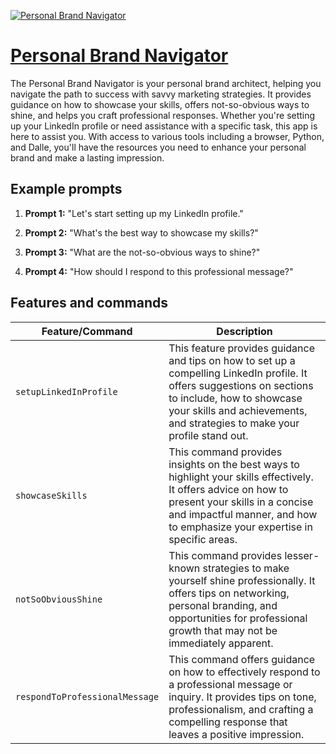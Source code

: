 [![Personal Brand Navigator](https://files.oaiusercontent.com/file-P9SEx6ZtiEXKkfbOS18Mlw21?se=2123-10-14T09%3A57%3A34Z&sp=r&sv=2021-08-06&sr=b&rscc=max-age%3D31536000%2C%20immutable&rscd=attachment%3B%20filename%3Dde7dc1e5-4a47-4083-859c-c6056be424c8.png&sig=VWWcVAeWYKrIbSWOnkw1Gjshl0gcIZFzOfnKdE1tvms%3D)](https://chat.openai.com/g/g-kGmOZF4zk)

# [Personal Brand Navigator](https://chat.openai.com/g/g-kGmOZF4zk)

The Personal Brand Navigator is your personal brand architect, helping you navigate the path to success with savvy marketing strategies. It provides guidance on how to showcase your skills, offers not-so-obvious ways to shine, and helps you craft professional responses. Whether you're setting up your LinkedIn profile or need assistance with a specific task, this app is here to assist you. With access to various tools including a browser, Python, and Dalle, you'll have the resources you need to enhance your personal brand and make a lasting impression.

## Example prompts

1. **Prompt 1:** "Let's start setting up my LinkedIn profile."

2. **Prompt 2:** "What's the best way to showcase my skills?"

3. **Prompt 3:** "What are the not-so-obvious ways to shine?"

4. **Prompt 4:** "How should I respond to this professional message?"

## Features and commands

| Feature/Command | Description |
| --- | --- |
| `setupLinkedInProfile` | This feature provides guidance and tips on how to set up a compelling LinkedIn profile. It offers suggestions on sections to include, how to showcase your skills and achievements, and strategies to make your profile stand out. |
| `showcaseSkills` | This command provides insights on the best ways to highlight your skills effectively. It offers advice on how to present your skills in a concise and impactful manner, and how to emphasize your expertise in specific areas. |
| `notSoObviousShine` | This command provides lesser-known strategies to make yourself shine professionally. It offers tips on networking, personal branding, and opportunities for professional growth that may not be immediately apparent. |
| `respondToProfessionalMessage` | This command offers guidance on how to effectively respond to a professional message or inquiry. It provides tips on tone, professionalism, and crafting a compelling response that leaves a positive impression. |